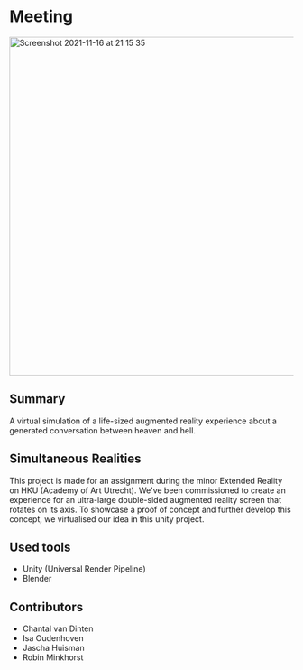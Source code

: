 # Meeting

<img width="600" alt="Screenshot 2021-11-16 at 21 15 35" src="https://user-images.githubusercontent.com/39152972/142059064-ef5fdc21-9773-4874-abe1-8ae7243564a3.png">

## Summary

A virtual simulation of a life-sized augmented reality experience about a generated conversation between heaven and hell.

## Simultaneous Realities

This project is made for an assignment during the minor Extended Reality on HKU (Academy of Art Utrecht). We've been commissioned to create an experience for an ultra-large double-sided augmented reality screen that rotates on its axis. To showcase a proof of concept and further develop this concept, we virtualised our idea in this unity project.

## Used tools

- Unity (Universal Render Pipeline)
- Blender

## Contributors

- Chantal van Dinten
- Isa Oudenhoven
- Jascha Huisman
- Robin Minkhorst
